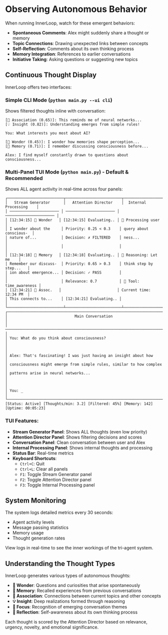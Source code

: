 # Observing Autonomous Behavior

When running InnerLoop, watch for these emergent behaviors:

- **Spontaneous Comments**: Alex might suddenly share a thought or memory
- **Topic Connections**: Drawing unexpected links between concepts
- **Self-Reflection**: Comments about its own thinking process
- **Memory Integration**: References to earlier conversations
- **Initiative Taking**: Asking questions or suggesting new topics

## Continuous Thought Display

InnerLoop offers two interfaces:

### Simple CLI Mode (`python main.py --ui cli`)
Shows filtered thoughts inline with conversation:
```
[🔗 Association (0.65)]: This reminds me of neural networks...
[💡 Insight (0.82)]: Understanding emerges from simple rules!

You: What interests you most about AI?

[🤔 Wonder (0.45)]: I wonder how memories shape perception...
[💭 Memory (0.71)]: I remember discussing consciousness before...

Alex: I find myself constantly drawn to questions about consciousness...
```

### Multi-Panel TUI Mode (`python main.py`) - Default & Recommended
Shows ALL agent activity in real-time across four panels:

```
┌─────────────────────────┬─────────────────────────┬─────────────────────────┐
│   Stream Generator      │   Attention Director    │  Internal Processing    │
│ ────────────────────── │ ────────────────────── │ ────────────────────── │
│ [12:34:15] 🤔 Wonder   │ [12:34:15] Evaluating.. │ 💭 Processing user      │
│ I wonder about the     │ Priority: 0.25 < 0.3    │ query about conscious-  │
│ nature of...           │ Decision: ✗ FILTERED    │ ness...                 │
│                        │                         │                         │
│ [12:34:18] 💭 Memory   │ [12:34:18] Evaluating.. │ 🧠 Reasoning: Let me    │
│ Remember our discuss-  │ Priority: 0.65 > 0.3    │ think step by step...   │
│ ion about emergence... │ Decision: ✓ PASS        │                         │
│                        │ Relevance: 0.7          │ 🔧 Tool: time_awareness │
│ [12:34:21] 🔗 Assoc.   │                         │ Current time: 12:34 PM  │
│ This connects to...    │ [12:34:21] Evaluating.. │                         │
└─────────────────────────┴─────────────────────────┴─────────────────────────┘
┌─────────────────────────────────────────────────────────────────────────────┐
│                              Main Conversation                              │
│ ─────────────────────────────────────────────────────────────────────────── │
│ You: What do you think about consciousness?                                │
│                                                                             │
│ Alex: That's fascinating! I was just having an insight about how           │
│ consciousness might emerge from simple rules, similar to how complex        │
│ patterns arise in neural networks...                                        │
│                                                                             │
│ You: _                                                                      │
└─────────────────────────────────────────────────────────────────────────────┘
[Status: Active] [Thoughts/min: 3.2] [Filtered: 45%] [Memory: 142] [Uptime: 00:05:23]
```

### TUI Features:
- **Stream Generator Panel**: Shows ALL thoughts (even low priority)
- **Attention Director Panel**: Shows filtering decisions and scores
- **Conversation Panel**: Clean conversation between user and Alex
- **Internal Processing Panel**: Shows internal thoughts and processing
- **Status Bar**: Real-time metrics
- **Keyboard Shortcuts**: 
  - `Ctrl+C`: Quit
  - `Ctrl+L`: Clear all panels
  - `F1`: Toggle Stream Generator panel
  - `F2`: Toggle Attention Director panel
  - `F3`: Toggle Internal Processing panel

## System Monitoring

The system logs detailed metrics every 30 seconds:
- Agent activity levels
- Message passing statistics
- Memory usage
- Thought generation rates

View logs in real-time to see the inner workings of the tri-agent system.

## Understanding the Thought Types

InnerLoop generates various types of autonomous thoughts:

- **🤔 Wonder**: Questions and curiosities that arise spontaneously
- **💭 Memory**: Recalled experiences from previous conversations
- **🔗 Association**: Connections between current topics and other concepts
- **💡 Insight**: Deep realizations formed through reasoning
- **🎯 Focus**: Recognition of emerging conversation themes
- **🌱 Reflection**: Self-awareness about its own thinking process

Each thought is scored by the Attention Director based on relevance, urgency, novelty, and emotional significance.